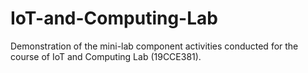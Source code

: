 # IoT-and-Computing-Lab
Demonstration of the mini-lab component activities conducted for the course of IoT and Computing Lab (19CCE381).
